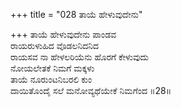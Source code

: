 +++
title = "028 ತಾಯೆ ಹೇಳುವುದೇನು"

+++
ತಾಯೆ ಹೇಳುವುದೇನು ಪಾಂಡವ  
ರಾಯರುಳುಹಿದ ವೊಡಲನಿದನಿದ  
ರಾಯಸವ ನಾ ಹೇಳಲರಿಯೆನು ಹೊರಗೆ ಕೇಳುವುದು   
ನೋಯಲೇತಕೆ ನಿಮಗೆ ಮಕ್ಕಳು   
ತಾಯೆ ನೂರುಂಟನಿಬರಲಿ ಕುಂ  
ದಾಯಿತೊಂದೈ ಸಲೆ ಮನೋವ್ಯಥೆಯೇಕೆ ನಿಮಗೆಂದ     ॥28॥
